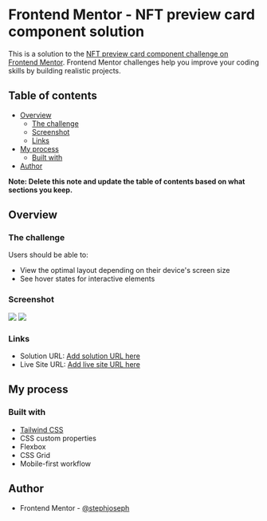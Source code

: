 # Frontend Mentor - NFT preview card component solution

This is a solution to the [NFT preview card component challenge on Frontend Mentor](https://www.frontendmentor.io/challenges/nft-preview-card-component-SbdUL_w0U). Frontend Mentor challenges help you improve your coding skills by building realistic projects. 

## Table of contents

- [Overview](#overview)
  - [The challenge](#the-challenge)
  - [Screenshot](#screenshot)
  - [Links](#links)
- [My process](#my-process)
  - [Built with](#built-with)
- [Author](#author)


**Note: Delete this note and update the table of contents based on what sections you keep.**

## Overview

### The challenge

Users should be able to:

- View the optimal layout depending on their device's screen size
- See hover states for interactive elements

### Screenshot

![](./screenshots/nft-preview-card-cs-desktop.png)
![](./screenshots/nft-preview-card-cs-mobile.png)


### Links

- Solution URL: [Add solution URL here](https://www.frontendmentor.io/solutions/nft-preview-card-component-solution-y1BKc-w2j)
- Live Site URL: [Add live site URL here](https://stephjoseph.github.io/nft-preview-card-main/)

## My process

### Built with

- [Tailwind CSS](http://tailwindcss.com/)
- CSS custom properties
- Flexbox
- CSS Grid
- Mobile-first workflow


## Author

- Frontend Mentor - [@stephjoseph](https://www.frontendmentor.io/profile/stephjoseph)


